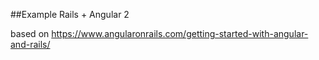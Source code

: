 ##Example Rails + Angular 2


based on https://www.angularonrails.com/getting-started-with-angular-and-rails/
